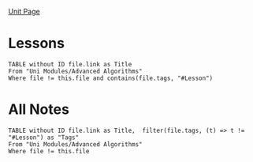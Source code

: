 [Unit Page](https://seis.bristol.ac.uk/~csxrc/coms30042-2024/)
# Lessons
```dataview
TABLE without ID file.link as Title
From "Uni Modules/Advanced Algorithms"
Where file != this.file and contains(file.tags, "#Lesson")
```

# All Notes
```dataview
TABLE without ID file.link as Title,  filter(file.tags, (t) => t != "#Lesson") as "Tags"
From "Uni Modules/Advanced Algorithms"
Where file != this.file
```

